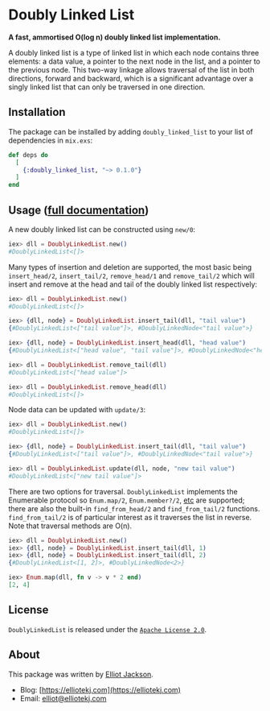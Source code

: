 # Doubly Linked List

**A fast, ammortised O(log n) doubly linked list implementation.**

A doubly linked list is a type of linked list in which each node contains three
elements: a data value, a pointer to the next node in the list, and a pointer to
the previous node. This two-way linkage allows traversal of the list in both
directions, forward and backward, which is a significant advantage over a singly
linked list that can only be traversed in one direction.

## Installation

The package can be installed by adding `doubly_linked_list` to your list of
dependencies in `mix.exs`:

```elixir
def deps do
  [
    {:doubly_linked_list, "~> 0.1.0"}
  ]
end
```

## Usage ([full documentation](https://hexdocs.pm/doubly_linked_list))

A new doubly linked list can be constructed using `new/0`:

```elixir
iex> dll = DoublyLinkedList.new()
#DoublyLinkedList<[]>
```

Many types of insertion and deletion are supported, the most basic being
`insert_head/2`, `insert_tail/2`, `remove_head/1` and `remove_tail/2` which will
insert and remove at the head and tail of the doubly linked list respectively:

```elixir
iex> dll = DoublyLinkedList.new()
#DoublyLinkedList<[]>

iex> {dll, node} = DoublyLinkedList.insert_tail(dll, "tail value")
{#DoublyLinkedList<["tail value"]>, #DoublyLinkedNode<"tail value">}

iex> {dll, node} = DoublyLinkedList.insert_head(dll, "head value")
{#DoublyLinkedList<["head value", "tail value"]>, #DoublyLinkedNode<"head value">}

iex> dll = DoublyLinkedList.remove_tail(dll)
#DoublyLinkedList<["head value"]>

iex> dll = DoublyLinkedList.remove_head(dll)
#DoublyLinkedList<[]>
```

Node data can be updated with `update/3`:

```elixir
iex> dll = DoublyLinkedList.new()
#DoublyLinkedList<[]>

iex> {dll, node} = DoublyLinkedList.insert_tail(dll, "tail value")
{#DoublyLinkedList<["tail value"]>, #DoublyLinkedNode<"tail value">}

iex> dll = DoublyLinkedList.update(dll, node, "new tail value")
#DoublyLinkedList<["new tail value"]>
```

There are two options for traversal. `DoublyLinkedList` implements the
Enumerable protocol so `Enum.map/2`, `Enum.member?/2`,
[etc](https://hexdocs.pm/elixir/1.12/Enum.html#functions) are supported; there
are also the built-in `find_from_head/2` and `find_from_tail/2` functions.
`find_from_tail/2` is of particular interest as it traverses the list in
reverse. Note that traversal methods are O(n).

```elixir
iex> dll = DoublyLinkedList.new()
iex> {dll, node} = DoublyLinkedList.insert_tail(dll, 1)
iex> {dll, node} = DoublyLinkedList.insert_tail(dll, 2)
{#DoublyLinkedList<[1, 2]>, #DoublyLinkedNode<2>}

iex> Enum.map(dll, fn v -> v * 2 end)
[2, 4]
```

## License

`DoublyLinkedList` is released under the [`Apache License
2.0`](https://github.com/elliotekj/doubly_linked_list/blob/main/LICENSE).

## About

This package was written by [Elliot Jackson](https://elliotekj.com).

- Blog: [https://elliotekj.com](https://elliotekj.com)
- Email: elliot@elliotekj.com
